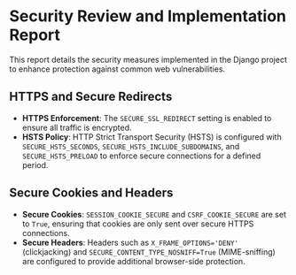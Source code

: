 # Security Review and Implementation Report

This report details the security measures implemented in the Django project to enhance protection against common web vulnerabilities.

## HTTPS and Secure Redirects

- **HTTPS Enforcement**: The `SECURE_SSL_REDIRECT` setting is enabled to ensure all traffic is encrypted.
- **HSTS Policy**: HTTP Strict Transport Security (HSTS) is configured with `SECURE_HSTS_SECONDS`, `SECURE_HSTS_INCLUDE_SUBDOMAINS`, and `SECURE_HSTS_PRELOAD` to enforce secure connections for a defined period.

## Secure Cookies and Headers

- **Secure Cookies**: `SESSION_COOKIE_SECURE` and `CSRF_COOKIE_SECURE` are set to `True`, ensuring that cookies are only sent over secure HTTPS connections.
- **Secure Headers**: Headers such as `X_FRAME_OPTIONS='DENY'` (clickjacking) and `SECURE_CONTENT_TYPE_NOSNIFF=True` (MIME-sniffing) are configured to provide additional browser-side protection.
